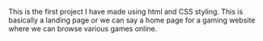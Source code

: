 This is the first project I have made using html and CSS styling. This is basically a landing page or we can say a home page for a gaming website where we can browse various games online.
